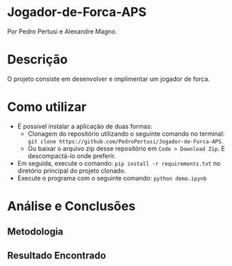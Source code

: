 # Jogador-de-Forca-APS
Por Pedro Pertusi e Alexandre Magno. 

# Descrição
O projeto consiste em desenvolver e implimentar um jogador de forca.

# Como utilizar
* É possível instalar a aplicação de duas formas:
  - Clonagem do repositório utilizando o seguinte comando no terminal: `git clone https://github.com/PedroPertusi/Jogador-de-Forca-APS`.
  - Ou baixar o arquivo zip desse repositório em `Code > Download Zip`. E descompactá-lo onde preferir.
* Em seguida, execute o comando: `pip install -r requirements.txt` no diretório principal do projeto clonado.
* Execute o programa com o seguinte comando: `python demo.ipynb`

# Análise e Conclusões
## Metodologia

## Resultado Encontrado

